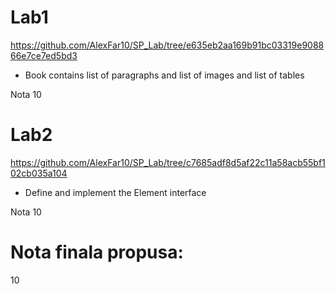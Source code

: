 # Lab1

https://github.com/AlexFar10/SP_Lab/tree/e635eb2aa169b91bc03319e908866e7ce7ed5bd3
- Book contains list of paragraphs and list of images and list of tables

Nota 10

# Lab2 
https://github.com/AlexFar10/SP_Lab/tree/c7685adf8d5af22c11a58acb55bf102cb035a104

- Define and implement the Element interface

Nota 10

# Nota finala propusa:
10
